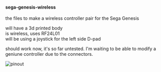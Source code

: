 #### sega-genesis-wireless  
the files to make a wireless controller pair for the Sega Genesis  

will have a 3d printed body  
is wireless, uses RF24L01  
will be using a joystick for the left side D-pad  

should work now, it's so far untested. I'm waiting to be able to modify a geniune controller due to the connectors.  

![pinout](https://atariage.com/forums/uploads/monthly_01_2018/post-42561-0-70160200-1517360545.png)  
